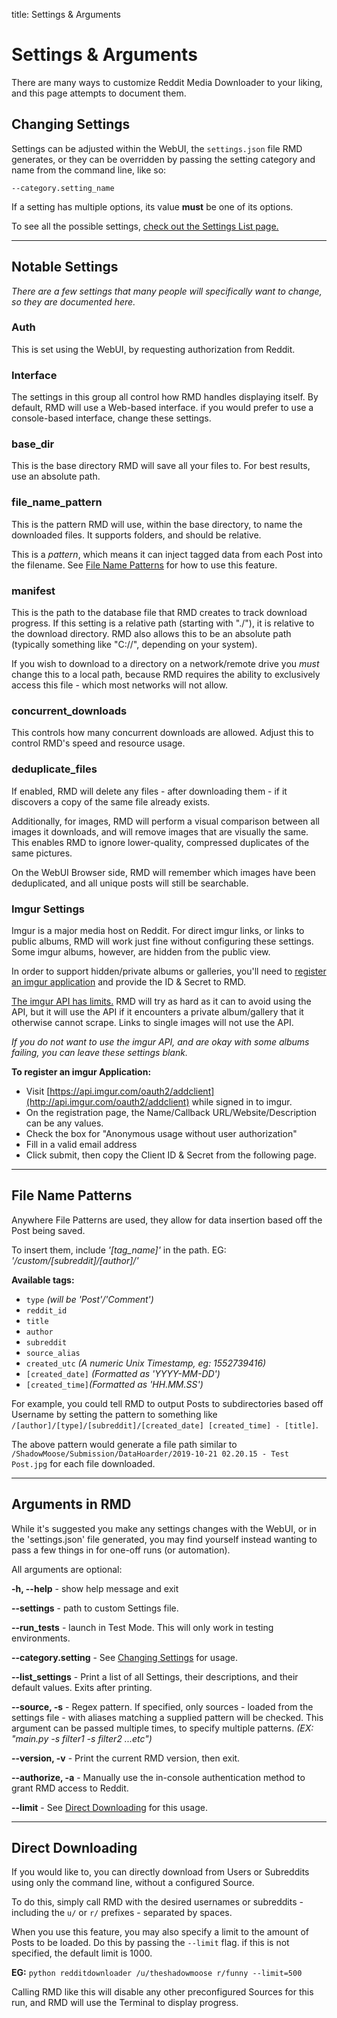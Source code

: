 title: Settings & Arguments

# Settings & Arguments
There are many ways to customize Reddit Media Downloader to your liking, and this page attempts to document them.

## Changing Settings
Settings can be adjusted within the WebUI, the ```settings.json``` file RMD generates,
or they can be overridden by passing the setting category and name from the command line, like so:

```--category.setting_name``` 

If a setting has multiple options, its value **must** be one of its options.

To see all the possible settings, [check out the Settings List page.](Settings_List.md)

---

## Notable Settings
*There are a few settings that many people will specifically want to change, so they are documented here.*

### Auth
This is set using the WebUI, by requesting authorization from Reddit.

### Interface
The settings in this group all control how RMD handles displaying itself. 
By default, RMD will use a Web-based interface. if you would prefer to use a console-based interface, change these settings.

### base_dir
This is the base directory RMD will save all your files to. For best results, use an absolute path.

### file_name_pattern
This is the pattern RMD will use, within the base directory, to name the downloaded files. It supports folders, and should be relative.

This is a *pattern*, which means it can inject tagged data from each Post into the filename.
See [File Name Patterns](#file-name-patterns) for how to use this feature.

### manifest
This is the path to the database file that RMD creates to track download progress.
If this setting is a relative path (starting with "./"), it is relative to the download directory. 
RMD also allows this to be an absolute path (typically something like "C://", depending on your system).

If you wish to download to a directory on a network/remote drive you *must* change this to a local path,
because RMD requires the ability to exclusively access this file - which most networks will not allow.

### concurrent_downloads
This controls how many concurrent downloads are allowed. Adjust this to control RMD's speed and resource usage.

### deduplicate_files
If enabled, RMD will delete any files - after downloading them - if it discovers a copy of the same file already exists.

Additionally, for images, RMD will perform a visual comparison between all images it downloads, 
and will remove images that are visually the same. This enables RMD to ignore lower-quality, compressed duplicates of the same pictures.

On the WebUI Browser side, RMD will remember which images have been deduplicated, and all unique posts will still be searchable.

### Imgur Settings
Imgur is a major media host on Reddit. 
For direct imgur links, or links to public albums, RMD will work just fine without configuring these settings.
Some imgur albums, however, are hidden from the public view.

In order to support hidden/private albums or galleries, 
you'll need to [register an imgur application](https://api.imgur.com/oauth2/addclient) and provide the ID & Secret to RMD.

[The imgur API has limits.](https://api.imgur.com/#limits)
RMD will try as hard as it can to avoid using the API, 
but it will use the API if it encounters a private album/gallery that it otherwise cannot scrape.
Links to single images will not use the API.

*If you do not want to use the imgur API, and are okay with some albums failing, you can leave these settings blank.*

**To register an imgur Application:**

+ Visit [https://api.imgur.com/oauth2/addclient](http://api.imgur.com/oauth2/addclient) while signed in to imgur.
+ On the registration page, the Name/Callback URL/Website/Description can be any values. 
+ Check the box for "Anonymous usage without user authorization"
+ Fill in a valid email address
+ Click submit, then copy the Client ID & Secret from the following page.

---

## File Name Patterns
Anywhere File Patterns are used, they allow for data insertion based off the Post being saved.

To insert them, include *'[tag_name]'* in the path. EG: *'/custom/[subreddit]/[author]/'*

**Available tags:** 

+ ```type``` *(will be 'Post'/'Comment')*
+ ```reddit_id```
+ ```title```
+ ```author``` 
+ ```subreddit```
+ ```source_alias```
+ ```created_utc``` *(A numeric Unix Timestamp, eg: 1552739416)*
+ ```[created_date]``` *(Formatted as 'YYYY-MM-DD')*
+ ```[created_time]```*(Formatted as 'HH.MM.SS')*

For example, you could tell RMD to output Posts to subdirectories based off Username by setting the pattern to 
something like `/[author]/[type]/[subreddit]/[created_date] [created_time] - [title]`.

The above pattern would generate a file path similar to 
```/ShadowMoose/Submission/DataHoarder/2019-10-21 02.20.15 - Test Post.jpg``` for each file downloaded.

---

## Arguments in RMD
While it's suggested you make any settings changes with the WebUI, or in the 'settings.json' file generated, 
you may find yourself instead wanting to pass a few things in for one-off runs (or automation).

All arguments are optional:

**-h, --help** -        show help message and exit

**--settings** -        path to custom Settings file.

**--run_tests** -       launch in Test Mode. This will only work in testing environments.

**--category.setting** -  See [Changing Settings](#changing-settings) for usage.

**--list_settings** - Print a list of all Settings, their descriptions, and their default values. Exits after printing.

**--source, -s** - Regex pattern. If specified, only sources - loaded from the settings file - with aliases matching a supplied pattern 
will be checked. This argument can be passed multiple times, to specify multiple patterns. 
*(EX: "main.py -s filter1 -s filter2 ...etc")*

**--version, -v** - Print the current RMD version, then exit.

**--authorize, -a** - Manually use the in-console authentication method to grant RMD access to Reddit.

**--limit** - See [Direct Downloading](#direct-downloading) for this usage.

---

## Direct Downloading
If you would like to, you can directly download from Users or Subreddits using only the command line, 
without a configured Source.

To do this, simply call RMD with the desired usernames or subreddits - including the `u/` or `r/` prefixes - separated by spaces.

When you use this feature, you may also specify a limit to the amount of Posts to be loaded. 
Do this by passing the `--limit` flag. if this is not specified, the default limit is 1000.

**EG:** `python redditdownloader /u/theshadowmoose r/funny --limit=500`

Calling RMD like this will disable any other preconfigured Sources for this run, and RMD will use the Terminal to display progress.
